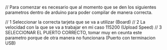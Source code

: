 // Para comenzar es necesario que al momento que se den los siguientes parametros dentro de arduino para poder compilar de manera correcta.

// 1 Seleccionar la correcta tarjeta que se va a utilizar (Board)
// 2 La velocidad con la que se va a trabajar en mi caso 115200 (Upload Speed)
// 3 SELECCIONAR EL PUERTO CORRECTO, tomar muy en ceunta este parametro porque de otra manera no funcionara (Puerto con terminacion USB)


